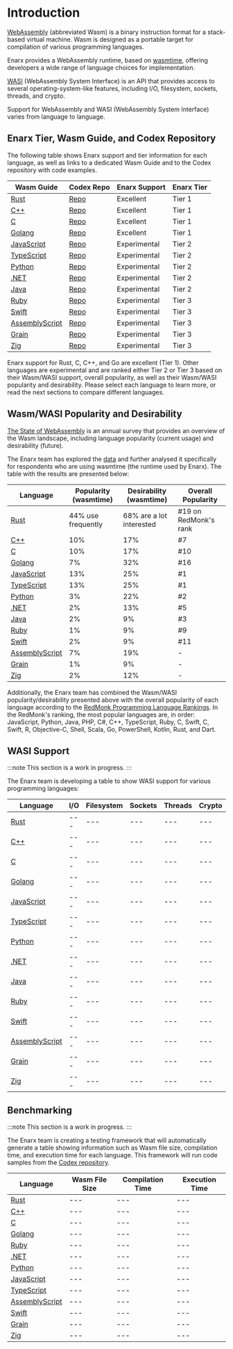 # Introduction

[WebAssembly](https://webassembly.org/) (abbreviated Wasm) is a binary instruction format for a stack-based virtual machine. Wasm is designed as a portable target for compilation of various programming languages.

Enarx provides a WebAssembly runtime, based on [wasmtime](https://wasmtime.dev/), offering developers a wide range of language choices for implementation.

[WASI](https://wasi.dev/) (WebAssembly System Interface) is an API that provides access to several operating-system-like features, including I/O, filesystem, sockets, threads, and crypto.

Support for WebAssembly and WASI (WebAssembly System Interface) varies from language to language.

## Enarx Tier, Wasm Guide, and Codex Repository

The following table shows Enarx support and tier information for each language, as well as links to a dedicated Wasm Guide and to the Codex repository with code examples.

| Wasm Guide  | Codex Repo  | Enarx Support | Enarx Tier |
|---|---|---|---|
| [Rust](Rust) | [Repo](https://github.com/enarx/codex/tree/main/Rust) | Excellent | Tier 1 |
| [C++](C++) | [Repo](https://github.com/enarx/codex/tree/main/C%2B%2B) | Excellent | Tier 1 |
| [C](C) | [Repo](https://github.com/enarx/codex/tree/main/C) | Excellent | Tier 1 |
| [Golang](Golang) | [Repo](https://github.com/enarx/codex/tree/main/Go) | Excellent | Tier 1 |
| [JavaScript](JavaScript) | [Repo](https://github.com/enarx/codex/tree/main/JavaScript) | Experimental | Tier 2 |
| [TypeScript](TypeScript) | [Repo](https://github.com/enarx/codex/tree/main/TypeScript) | Experimental | Tier 2 |
| [Python](Python) | [Repo](https://github.com/enarx/codex/tree/main/Python) | Experimental | Tier 2 |
| [.NET](dotnet) | [Repo](https://github.com/enarx/codex/tree/main/C%23) | Experimental | Tier 2 |
| [Java](Java) | [Repo](https://github.com/enarx/codex/tree/main/Java) | Experimental | Tier 2 |
| [Ruby](Ruby) | [Repo](https://github.com/enarx/codex/tree/main/Ruby) | Experimental | Tier 3 |
| [Swift](Swift) | [Repo](https://github.com/enarx/codex/tree/main/Swift) | Experimental | Tier 3 |
| [AssemblyScript](AssemblyScript) | [Repo](https://github.com/enarx/codex/tree/main/AssemblyScript) | Experimental | Tier 3 |
| [Grain](Grain) | [Repo](https://github.com/enarx/codex/tree/main/Grain) | Experimental | Tier 3 |
| [Zig](Zig) | [Repo](https://github.com/enarx/codex/tree/main/Zig) | Experimental | Tier 3 |

Enarx support for Rust, C, C++, and Go are excellent (Tier 1). Other languages are experimental and are ranked either Tier 2 or Tier 3 based on their Wasm/WASI support, overall popularity, as well as their Wasm/WASI popularity and desirability. Please select each language to learn more, or read the next sections to compare different languages.


## Wasm/WASI Popularity and Desirability

[The State of WebAssembly](https://blog.scottlogic.com/2022/06/20/state-of-wasm-2022.html) is an annual survey that provides an overview of the Wasm landscape, including language popularity (current usage) and desirability (future).

The Enarx team has explored the [data](https://wasmweekly.news/assets/state-of-webassembly-2022.csv) and further analysed it specifically for respondents who are using wasmtime (the runtime used by Enarx). The table with the results are presented below:

| Language | Popularity (wasmtime) | Desirability (wasmtime) | Overall Popularity |
|---|---|---|------|
| [Rust](Rust) |44% use frequently|68% are a lot interested|#19 on RedMonk's rank|
| [C++](C++) |10%|17%|#7|
| [C](C) |10%|17%|#10|
| [Golang](Golang) |7%|32%|#16|
| [JavaScript](JavaScript) |13%|25%|#1|
| [TypeScript](TypeScript) |13%|25%|#1|
| [Python](Python) |3%|22%|#2|
| [.NET](dotnet) |2%|13%|#5|
| [Java](Java) |2%|9%|#3|
| [Ruby](Ruby) |1%|9%|#9|
| [Swift](Swift) |2%|9%|#11|
| [AssemblyScript](AssemblyScript) |7%|19%|-|
| [Grain](Grain) |1%|9%|-|
| [Zig](Zig) |2%|12%|-|

Additionally, the Enarx team has combined the Wasm/WASI popularity/desirability presented above with the overall popularity of each language according to the [RedMonk Programming Language Rankings](https://redmonk.com/sogrady/2022/03/28/language-rankings-1-22/). In the RedMonk's ranking, the most popular languages are, in order: JavaScript, Python, Java, PHP, C#, C++, TypeScript, Ruby, C, Swift, C, Swift, R, Objective-C, Shell, Scala, Go, PowerShell, Kotlin, Rust, and Dart. 

## WASI Support

:::note
This section is a work in progress. 
:::

The Enarx team is developing a table to show WASI support for various programming languages:

| Language  | I/O | Filesystem | Sockets | Threads | Crypto |
|---|---|---|---|---|---|
| [Rust](Rust) |---|---|---|---|---|
| [C++](C++) |---|---|---|---|---|
| [C](C) |---|---|---|---|---|
| [Golang](Golang) |---|---|---|---|---|
| [JavaScript](JavaScript) |---|---|---|---|---|
| [TypeScript](TypeScript) |---|---|---|---|---|
| [Python](Python) |---|---|---|---|---|
| [.NET](dotnet) |---|---|---|---|---|
| [Java](Java) |---|---|---|---|---|
| [Ruby](Ruby) |---|---|---|---|---|
| [Swift](Swift) |---|---|---|---|---|
| [AssemblyScript](AssemblyScript) |---|---|---|---|---|
| [Grain](Grain) |---|---|---|---|---|
| [Zig](Zig) |---|---|---|---|---|

## Benchmarking

:::note
This section is a work in progress. 
:::

The Enarx team is creating a testing framework that will automatically generate a table showing information such as Wasm file size, compilation time, and execution time for each language. This framework will run code samples from the [Codex repository](https://github.com/enarx/codex/).

| Language  | Wasm File Size | Compilation Time | Execution Time |
|---|---|---|---|
| [Rust](Rust) |---|---|---|
| [C++](C++) |---|---|---|
| [C](C) |---|---|---|
| [Golang](Golang) |---|---|---|
| [Ruby](Ruby) |---|---|---|
| [.NET](dotnet) |---|---|---|
| [Python](Python) |---|---|---|
| [JavaScript](JavaScript) |---|---|---|
| [TypeScript](TypeScript) |---|---|---|
| [AssemblyScript](AssemblyScript) |---|---|---|
| [Swift](Swift) |---|---|---|
| [Grain](Grain) |---|---|---|
| [Zig](Zig) |---|---|---|